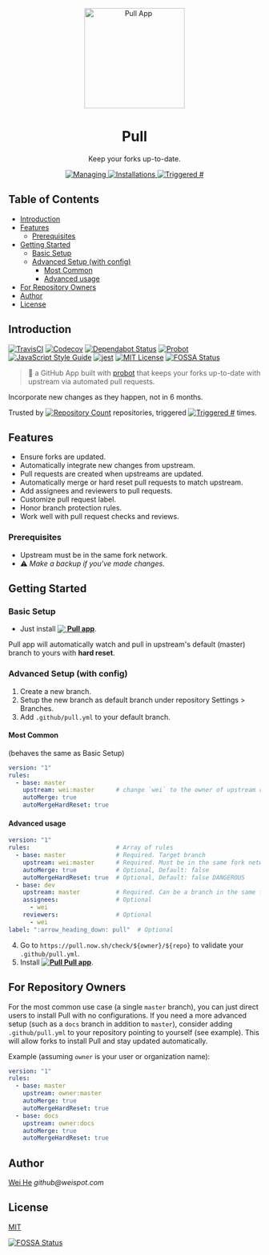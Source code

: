 <p align="center">
 <a href="https://github.com/apps/pull">
   <img width="200" height="200" alt="Pull App" src="https://prod.download/pull-svg" />
 </a>
</p>
<h1 align="center">Pull</h1>
<p align="center">
  Keep your forks up-to-date.
</p>
<p align="center">
 <a href="https://github.com/apps/pull">
   <img alt="Managing" src="https://pull.now.sh/badge/managing" />
 </a>
 <a href="https://github.com/apps/pull">
   <img alt="Installations" src="https://pull.now.sh/badge/installed" />
 </a>
 <a href="https://github.com/issues?q=author%3Aapp%2Fpull">
   <img alt="Triggered #" src="https://pull.now.sh/badge/triggered" />
 </a>
</p>

<h2>Table of Contents</h2>
<!-- START doctoc generated TOC please keep comment here to allow auto update -->
<!-- DON'T EDIT THIS SECTION, INSTEAD RE-RUN doctoc TO UPDATE -->

- [Introduction](#introduction)
- [Features](#features)
  - [Prerequisites](#prerequisites)
- [Getting Started](#getting-started)
  - [Basic Setup](#basic-setup)
  - [Advanced Setup (with config)](#advanced-setup-with-config)
    - [Most Common](#most-common)
    - [Advanced usage](#advanced-usage)
- [For Repository Owners](#for-repository-owners)
- [Author](#author)
- [License](#license)

<!-- END doctoc generated TOC please keep comment here to allow auto update -->


## Introduction

[![TravisCI](https://travis-ci.com/wei/pull.svg?branch=master)](https://travis-ci.com/wei/pull)
[![Codecov](https://codecov.io/gh/wei/pull/branch/master/graph/badge.svg)](https://codecov.io/gh/wei/pull)
[![Dependabot Status](https://api.dependabot.com/badges/status?host=github&repo=wei/pull)](https://dependabot.com)
[![Probot](https://pull.now.sh/badge/built_with)](https://probot.github.io/)
[![JavaScript Style Guide](https://pull.now.sh/badge/code_style)](https://standardjs.com)
[![jest](https://facebook.github.io/jest/img/jest-badge.svg)](https://github.com/facebook/jest)
[![MIT License](https://pull.now.sh/badge/license)](https://wei.mit-license.org)
[![FOSSA Status](https://app.fossa.io/api/projects/git%2Bgithub.com%2Fwei%2Fpull.svg?type=shield)](https://app.fossa.io/projects/git%2Bgithub.com%2Fwei%2Fpull?ref=badge_shield)

> 🤖 a GitHub App built with [probot](https://github.com/probot/probot) that keeps your forks up-to-date with upstream via automated pull requests.

Incorporate new changes as they happen, not in 6 months. 

Trusted by [![Repository Count](https://pull.now.sh/badge/installed?plain&style=flat)](https://probot.github.io/apps/pull/) repositories, triggered [![Triggered #](https://pull.now.sh/badge/triggered?plain&style=flat)](https://github.com/issues?q=author%3Aapp%2Fpull) times.

## Features

 - Ensure forks are updated.
 - Automatically integrate new changes from upstream.
 - Pull requests are created when upstreams are updated.
 - Automatically merge or hard reset pull requests to match upstream.
 - Add assignees and reviewers to pull requests.
 - Customize pull request label.
 - Honor branch protection rules.
 - Work well with pull request checks and reviews.

### Prerequisites
 - Upstream must be in the same fork network.
 - :warning: _Make a backup if you've made changes._


## Getting Started

### Basic Setup

 - Just install **[<img src="https://prod.download/pull-18h-svg" valign="bottom"/> Pull app](https://github.com/apps/pull)**.

Pull app will automatically watch and pull in upstream's default (master) branch to yours with **hard reset**.

### Advanced Setup (with config)

 1. Create a new branch.
 2. Setup the new branch as default branch under repository Settings > Branches.
 3. Add `.github/pull.yml` to your default branch.

#### Most Common
(behaves the same as Basic Setup)
```yaml
version: "1"
rules:
  - base: master
    upstream: wei:master      # change `wei` to the owner of upstream repo
    autoMerge: true
    autoMergeHardReset: true
```

#### Advanced usage
```yaml
version: "1"
rules:                        # Array of rules
  - base: master              # Required. Target branch
    upstream: wei:master      # Required. Must be in the same fork network.
    autoMerge: true           # Optional, Default: false
    autoMergeHardReset: true  # Optional, Default: false DANGEROUS
  - base: dev
    upstream: master          # Required. Can be a branch in the same forked repo.
    assignees:                # Optional
      - wei
    reviewers:                # Optional
      - wei
label: ":arrow_heading_down: pull"  # Optional
```

 4. Go to `https://pull.now.sh/check/${owner}/${repo}` to validate your `.github/pull.yml`.
 5. Install **[![<img src="https://prod.download/pull-18h-svg" valign="bottom"/> Pull](https://prod.download/pull-18h-svg) Pull app](https://github.com/apps/pull)**.


## For Repository Owners

For the most common use case (a single `master` branch), you can just direct users to install Pull with no configurations.
If you need a more advanced setup (such as a `docs` branch in addition to `master`), consider adding `.github/pull.yml` to your repository pointing to yourself (see example). This will allow forks to install Pull and stay updated automatically.

Example (assuming `owner` is your user or organization name):
```yaml
version: "1"
rules:
  - base: master
    upstream: owner:master
    autoMerge: true
    autoMergeHardReset: true
  - base: docs
    upstream: owner:docs
    autoMerge: true
    autoMergeHardReset: true
```


## Author
[Wei He](https://github.com/wei) _github@weispot.com_


## License
[MIT](https://wei.mit-license.org)

[![FOSSA Status](https://app.fossa.io/api/projects/git%2Bgithub.com%2Fwei%2Fpull.svg?type=large)](https://app.fossa.io/projects/git%2Bgithub.com%2Fwei%2Fpull?ref=badge_large)